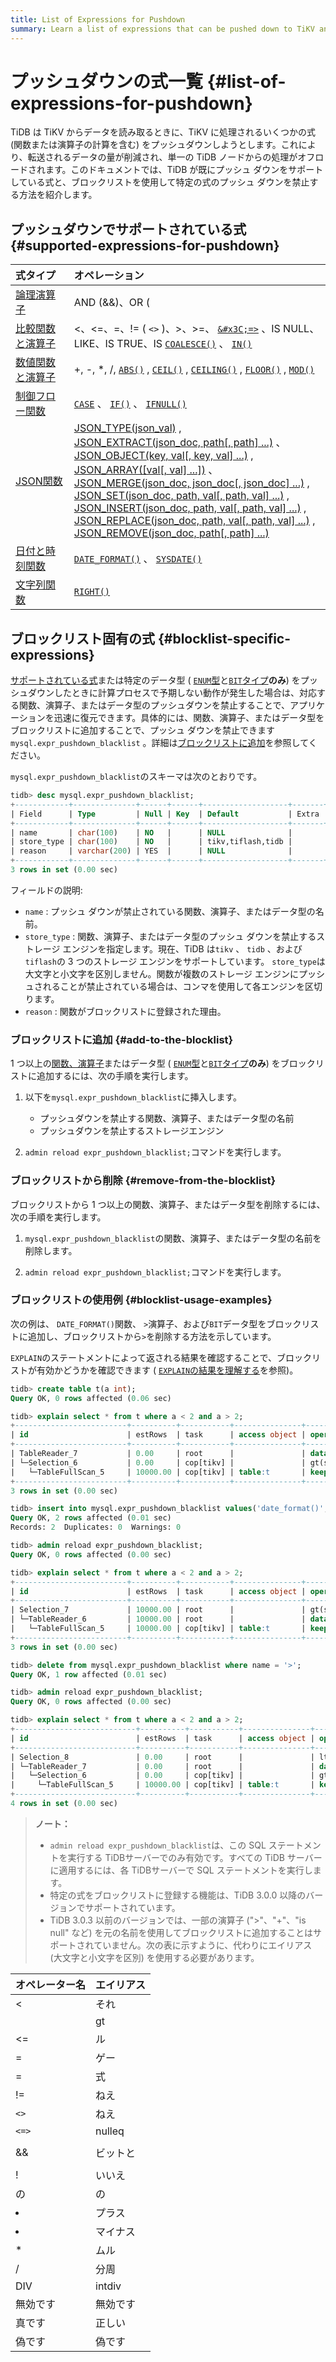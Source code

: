 ```yaml
---
title: List of Expressions for Pushdown
summary: Learn a list of expressions that can be pushed down to TiKV and the related operations.
---
```


# プッシュダウンの式一覧 {#list-of-expressions-for-pushdown}

TiDB は TiKV からデータを読み取るときに、TiKV に処理されるいくつかの式 (関数または演算子の計算を含む) をプッシュダウンしようとします。これにより、転送されるデータの量が削減され、単一の TiDB ノードからの処理がオフロードされます。このドキュメントでは、TiDB が既にプッシュ ダウンをサポートしている式と、ブロックリストを使用して特定の式のプッシュ ダウンを禁止する方法を紹介します。

## プッシュダウンでサポートされている式 {#supported-expressions-for-pushdown}

| 式タイプ                                                                                 | オペレーション                                                                                                                                                                                                                                                                                                                                                                                                                                                                                                                                                                                                  |
| :----------------------------------------------------------------------------------- | :------------------------------------------------------------------------------------------------------------------------------------------------------------------------------------------------------------------------------------------------------------------------------------------------------------------------------------------------------------------------------------------------------------------------------------------------------------------------------------------------------------------------------------------------------------------------------------------------------- |
| [論理演算子](/functions-and-operators/operators.md#logical-operators)                     | AND (&amp;&amp;)、OR (||)、NOT (!)                                                                                                                                                                                                                                                                                                                                                                                                                                                                                                                                                                         |
| [比較関数と演算子](/functions-and-operators/operators.md#comparison-functions-and-operators) | &lt;、&lt;=、=、!= ( `<>` )、&gt;、&gt;=、 [`&#x3C;=>`](https://dev.mysql.com/doc/refman/5.7/en/comparison-operators.html#operator_equal-to) 、IS NULL、LIKE、IS TRUE、IS [`COALESCE()`](https://dev.mysql.com/doc/refman/5.7/en/comparison-operators.html#function_coalesce) 、 [`IN()`](https://dev.mysql.com/doc/refman/5.7/en/comparison-operators.html#function_in)                                                                                                                                                                                                                                            |
| [数値関数と演算子](/functions-and-operators/numeric-functions-and-operators.md)              | +, -, *, /, [`ABS()`](https://dev.mysql.com/doc/refman/5.7/en/mathematical-functions.html#function_abs) , [`CEIL()`](https://dev.mysql.com/doc/refman/5.7/en/mathematical-functions.html#function_ceil) , [`CEILING()`](https://dev.mysql.com/doc/refman/5.7/en/mathematical-functions.html#function_ceiling) , [`FLOOR()`](https://dev.mysql.com/doc/refman/5.7/en/mathematical-functions.html#function_floor) , [`MOD()`](https://dev.mysql.com/doc/refman/5.7/en/mathematical-functions.html#function_mod)                                                                                            |
| [制御フロー関数](/functions-and-operators/control-flow-functions.md)                        | [`CASE`](https://dev.mysql.com/doc/refman/5.7/en/flow-control-functions.html#operator_case) 、 [`IF()`](https://dev.mysql.com/doc/refman/5.7/en/flow-control-functions.html#function_if) 、 [`IFNULL()`](https://dev.mysql.com/doc/refman/5.7/en/flow-control-functions.html#function_ifnull)                                                                                                                                                                                                                                                                                                              |
| [JSON関数](/functions-and-operators/json-functions.md)                                 | [JSON\_TYPE(json\_val)][json_type] ,<br/> [JSON\_EXTRACT(json\_doc, path\[, path\] ...)][json_extract] 、<br/> [JSON\_OBJECT(key, val\[, key, val\] ...)][json_object] ,<br/> [JSON\_ARRAY(\[val\[, val\] ...\])][json_array] 、<br/> [JSON\_MERGE(json\_doc, json\_doc\[, json\_doc\] ...)][json_merge] ,<br/> [JSON\_SET(json\_doc, path, val\[, path, val\] ...)][json_set] ,<br/> [JSON\_INSERT(json\_doc, path, val\[, path, val\] ...)][json_insert] ,<br/> [JSON\_REPLACE(json\_doc, path, val\[, path, val\] ...)][json_replace] ,<br/> [JSON\_REMOVE(json\_doc, path\[, path\] ...)][json_remove] |
| [日付と時刻関数](/functions-and-operators/date-and-time-functions.md)                       | [`DATE_FORMAT()`](https://dev.mysql.com/doc/refman/5.7/en/date-and-time-functions.html#function_date-format) 、 [`SYSDATE()`](https://dev.mysql.com/doc/refman/5.7/en/date-and-time-functions.html#function_sysdate)                                                                                                                                                                                                                                                                                                                                                                                      |
| [文字列関数](/functions-and-operators/string-functions.md)                                | [`RIGHT()`](https://dev.mysql.com/doc/refman/5.7/en/string-functions.html#function_right)                                                                                                                                                                                                                                                                                                                                                                                                                                                                                                                |

## ブロックリスト固有の式 {#blocklist-specific-expressions}

[サポートされている式](#supported-expressions-for-pushdown)または特定のデータ型 ( [`ENUM`型](/data-type-string.md#enum-type)と[`BIT`タイプ](/data-type-numeric.md#bit-type)**のみ**) をプッシュダウンしたときに計算プロセスで予期しない動作が発生した場合は、対応する関数、演算子、またはデータ型のプッシュダウンを禁止することで、アプリケーションを迅速に復元できます。具体的には、関数、演算子、またはデータ型をブロックリストに追加することで、プッシュ ダウンを禁止できます`mysql.expr_pushdown_blacklist` 。詳細は[ブロックリストに追加](#add-to-the-blocklist)を参照してください。

`mysql.expr_pushdown_blacklist`のスキーマは次のとおりです。

```sql
tidb> desc mysql.expr_pushdown_blacklist;
+------------+--------------+------+------+-------------------+-------+
| Field      | Type         | Null | Key  | Default           | Extra |
+------------+--------------+------+------+-------------------+-------+
| name       | char(100)    | NO   |      | NULL              |       |
| store_type | char(100)    | NO   |      | tikv,tiflash,tidb |       |
| reason     | varchar(200) | YES  |      | NULL              |       |
+------------+--------------+------+------+-------------------+-------+
3 rows in set (0.00 sec)
```

フィールドの説明:

-   `name` : プッシュ ダウンが禁止されている関数、演算子、またはデータ型の名前。
-   `store_type` : 関数、演算子、またはデータ型のプッシュ ダウンを禁止するストレージ エンジンを指定します。現在、TiDB は`tikv` 、 `tidb` 、および`tiflash`の 3 つのストレージ エンジンをサポートしています。 `store_type`は大文字と小文字を区別しません。関数が複数のストレージ エンジンにプッシュされることが禁止されている場合は、コンマを使用して各エンジンを区切ります。
-   `reason` : 関数がブロックリストに登録された理由。

### ブロックリストに追加 {#add-to-the-blocklist}

1 つ以上の[関数、演算子](#supported-expressions-for-pushdown)またはデータ型 ( [`ENUM`型](/data-type-string.md#enum-type)と[`BIT`タイプ](/data-type-numeric.md#bit-type)**のみ**) をブロックリストに追加するには、次の手順を実行します。

1.  以下を`mysql.expr_pushdown_blacklist`に挿入します。

    -   プッシュダウンを禁止する関数、演算子、またはデータ型の名前
    -   プッシュダウンを禁止するストレージエンジン

2.  `admin reload expr_pushdown_blacklist;`コマンドを実行します。

### ブロックリストから削除 {#remove-from-the-blocklist}

ブロックリストから 1 つ以上の関数、演算子、またはデータ型を削除するには、次の手順を実行します。

1.  `mysql.expr_pushdown_blacklist`の関数、演算子、またはデータ型の名前を削除します。

2.  `admin reload expr_pushdown_blacklist;`コマンドを実行します。

### ブロックリストの使用例 {#blocklist-usage-examples}

次の例は、 `DATE_FORMAT()`関数、 `>`演算子、および`BIT`データ型をブロックリストに追加し、ブロックリストから`>`を削除する方法を示しています。

`EXPLAIN`のステートメントによって返される結果を確認することで、ブロックリストが有効かどうかを確認できます ( [`EXPLAIN`の結果を理解する](/explain-overview.md)を参照)。

```sql
tidb> create table t(a int);
Query OK, 0 rows affected (0.06 sec)

tidb> explain select * from t where a < 2 and a > 2;
+-------------------------+----------+-----------+---------------+------------------------------------+
| id                      | estRows  | task      | access object | operator info                      |
+-------------------------+----------+-----------+---------------+------------------------------------+
| TableReader_7           | 0.00     | root      |               | data:Selection_6                   |
| └─Selection_6           | 0.00     | cop[tikv] |               | gt(ssb_1.t.a, 2), lt(ssb_1.t.a, 2) |
|   └─TableFullScan_5     | 10000.00 | cop[tikv] | table:t       | keep order:false, stats:pseudo     |
+-------------------------+----------+-----------+---------------+------------------------------------+
3 rows in set (0.00 sec)

tidb> insert into mysql.expr_pushdown_blacklist values('date_format()', 'tikv',''), ('>','tikv',''), ('bit','tikv','');
Query OK, 2 rows affected (0.01 sec)
Records: 2  Duplicates: 0  Warnings: 0

tidb> admin reload expr_pushdown_blacklist;
Query OK, 0 rows affected (0.00 sec)

tidb> explain select * from t where a < 2 and a > 2;
+-------------------------+----------+-----------+---------------+------------------------------------+
| id                      | estRows  | task      | access object | operator info                      |
+-------------------------+----------+-----------+---------------+------------------------------------+
| Selection_7             | 10000.00 | root      |               | gt(ssb_1.t.a, 2), lt(ssb_1.t.a, 2) |
| └─TableReader_6         | 10000.00 | root      |               | data:TableFullScan_5               |
|   └─TableFullScan_5     | 10000.00 | cop[tikv] | table:t       | keep order:false, stats:pseudo     |
+-------------------------+----------+-----------+---------------+------------------------------------+
3 rows in set (0.00 sec)

tidb> delete from mysql.expr_pushdown_blacklist where name = '>';
Query OK, 1 row affected (0.01 sec)

tidb> admin reload expr_pushdown_blacklist;
Query OK, 0 rows affected (0.00 sec)

tidb> explain select * from t where a < 2 and a > 2;
+---------------------------+----------+-----------+---------------+--------------------------------+
| id                        | estRows  | task      | access object | operator info                  |
+---------------------------+----------+-----------+---------------+--------------------------------+
| Selection_8               | 0.00     | root      |               | lt(ssb_1.t.a, 2)               |
| └─TableReader_7           | 0.00     | root      |               | data:Selection_6               |
|   └─Selection_6           | 0.00     | cop[tikv] |               | gt(ssb_1.t.a, 2)               |
|     └─TableFullScan_5     | 10000.00 | cop[tikv] | table:t       | keep order:false, stats:pseudo |
+---------------------------+----------+-----------+---------------+--------------------------------+
4 rows in set (0.00 sec)
```

> **ノート：**
>
> -   `admin reload expr_pushdown_blacklist`は、この SQL ステートメントを実行する TiDBサーバーでのみ有効です。すべての TiDB サーバーに適用するには、各 TiDBサーバーで SQL ステートメントを実行します。
> -   特定の式をブロックリストに登録する機能は、TiDB 3.0.0 以降のバージョンでサポートされています。
> -   TiDB 3.0.3 以前のバージョンでは、一部の演算子 (&quot;&gt;&quot;、&quot;+&quot;、&quot;is null&quot; など) を元の名前を使用してブロックリストに追加することはサポートされていません。次の表に示すように、代わりにエイリアス (大文字と小文字を区別) を使用する必要があります。

| オペレーター名    | エイリアス  |
| :--------- | :----- |
| &lt;       | それ     |
|            | gt     |
| &lt;=      | ル      |
| =          | ゲー     |
| =          | 式      |
| !=         | ねえ     |
| `<>`       | ねえ     |
| `<=>`      | nulleq |
| | |        | バイター   |
| &amp;&amp; | ビットと   |
| ||         | また     |
| !          | いいえ    |
| の          | の      |
| <li></li>  | プラス    |
| <li></li>  | マイナス   |
| *          | ムル     |
| /          | 分周     |
| DIV        | intdiv |
| 無効です       | 無効です   |
| 真です        | 正しい    |
| 偽です        | 偽です    |

[json_extract]: https://dev.mysql.com/doc/refman/5.7/en/json-search-functions.html#function_json-extract

[json_short_extract]: https://dev.mysql.com/doc/refman/5.7/en/json-search-functions.html#operator_json-column-path

[json_short_extract_unquote]: https://dev.mysql.com/doc/refman/5.7/en/json-search-functions.html#operator_json-inline-path

[json_unquote]: https://dev.mysql.com/doc/refman/5.7/en/json-modification-functions.html#function_json-unquote

[json_type]: https://dev.mysql.com/doc/refman/5.7/en/json-attribute-functions.html#function_json-type

[json_set]: https://dev.mysql.com/doc/refman/5.7/en/json-modification-functions.html#function_json-set

[json_insert]: https://dev.mysql.com/doc/refman/5.7/en/json-modification-functions.html#function_json-insert

[json_replace]: https://dev.mysql.com/doc/refman/5.7/en/json-modification-functions.html#function_json-replace

[json_remove]: https://dev.mysql.com/doc/refman/5.7/en/json-modification-functions.html#function_json-remove

[json_merge]: https://dev.mysql.com/doc/refman/5.7/en/json-modification-functions.html#function_json-merge

[json_merge_preserve]: https://dev.mysql.com/doc/refman/5.7/en/json-modification-functions.html#function_json-merge-preserve

[json_object]: https://dev.mysql.com/doc/refman/5.7/en/json-creation-functions.html#function_json-object

[json_array]: https://dev.mysql.com/doc/refman/5.7/en/json-creation-functions.html#function_json-array

[json_keys]: https://dev.mysql.com/doc/refman/5.7/en/json-search-functions.html#function_json-keys

[json_length]: https://dev.mysql.com/doc/refman/5.7/en/json-attribute-functions.html#function_json-length

[json_valid]: https://dev.mysql.com/doc/refman/5.7/en/json-attribute-functions.html#function_json-valid

[json_quote]: https://dev.mysql.com/doc/refman/5.7/en/json-creation-functions.html#function_json-quote

[json_contains]: https://dev.mysql.com/doc/refman/5.7/en/json-search-functions.html#function_json-contains

[json_contains_path]: https://dev.mysql.com/doc/refman/5.7/en/json-search-functions.html#function_json-contains-path

[json_arrayagg]: https://dev.mysql.com/doc/refman/5.7/en/group-by-functions.html#function_json-arrayagg

[json_depth]: https://dev.mysql.com/doc/refman/5.7/en/json-attribute-functions.html#function_json-depth
